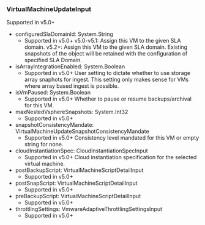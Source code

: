 ### VirtualMachineUpdateInput
Supported in v5.0+

- configuredSlaDomainId: System.String
  - Supported in v5.0+
      v5.0-v5.1: Assign this VM to the given SLA domain.
      v5.2+: Assign this VM to the given SLA domain. Existing snapshots of the object will be retained with the configuration of specified SLA Domain.
- isArrayIntegrationEnabled: System.Boolean
  - Supported in v5.0+
      User setting to dictate whether to use storage array snaphots for ingest. This setting only makes sense for VMs where array based ingest is possible.
- isVmPaused: System.Boolean
  - Supported in v5.0+
      Whether to pause or resume backups/archival for this VM.
- maxNestedVsphereSnapshots: System.Int32
  - Supported in v5.0+
- snapshotConsistencyMandate: VirtualMachineUpdateSnapshotConsistencyMandate
  - Supported in v5.0+
      Consistency level mandated for this VM or empty string for none.
- cloudInstantiationSpec: CloudInstantiationSpecInput
  - Supported in v5.0+
      Cloud instantiation specification for the selected virtual machine.
- postBackupScript: VirtualMachineScriptDetailInput
  - Supported in v5.0+
- postSnapScript: VirtualMachineScriptDetailInput
  - Supported in v5.0+
- preBackupScript: VirtualMachineScriptDetailInput
  - Supported in v5.0+
- throttlingSettings: VmwareAdaptiveThrottlingSettingsInput
  - Supported in v5.0+
